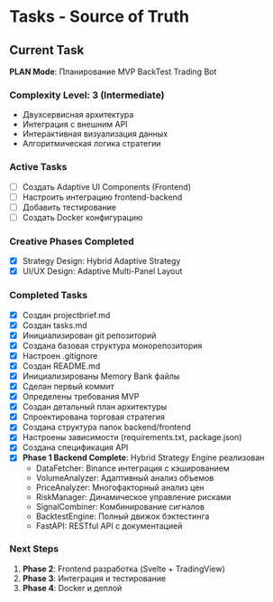 # Tasks - Source of Truth

## Current Task
**PLAN Mode**: Планирование MVP BackTest Trading Bot

### Complexity Level: 3 (Intermediate)
- Двухсервисная архитектура
- Интеграция с внешним API
- Интерактивная визуализация данных
- Алгоритмическая логика стратегии

### Active Tasks
- [ ] Создать Adaptive UI Components (Frontend)
- [ ] Настроить интеграцию frontend-backend
- [ ] Добавить тестирование
- [ ] Создать Docker конфигурацию

### Creative Phases Completed
- [x] Strategy Design: Hybrid Adaptive Strategy
- [x] UI/UX Design: Adaptive Multi-Panel Layout

### Completed Tasks
- [x] Создан projectbrief.md
- [x] Создан tasks.md
- [x] Инициализирован git репозиторий
- [x] Создана базовая структура монорепозитория
- [x] Настроен .gitignore
- [x] Создан README.md
- [x] Инициализированы Memory Bank файлы
- [x] Сделан первый коммит
- [x] Определены требования MVP
- [x] Создан детальный план архитектуры
- [x] Спроектирована торговая стратегия
- [x] Создана структура папок backend/frontend
- [x] Настроены зависимости (requirements.txt, package.json)
- [x] Создана спецификация API
- [x] **Phase 1 Backend Complete**: Hybrid Strategy Engine реализован
  - DataFetcher: Binance интеграция с кэшированием
  - VolumeAnalyzer: Адаптивный анализ объемов
  - PriceAnalyzer: Многофакторный анализ цен
  - RiskManager: Динамическое управление рисками
  - SignalCombiner: Комбинирование сигналов
  - BacktestEngine: Полный движок бэктестинга
  - FastAPI: RESTful API с документацией

### Next Steps
1. **Phase 2**: Frontend разработка (Svelte + TradingView)
2. **Phase 3**: Интеграция и тестирование
3. **Phase 4**: Docker и деплой
